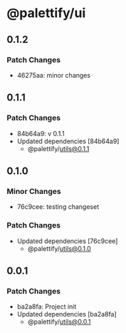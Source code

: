 # @palettify/ui

## 0.1.2

### Patch Changes

- 46275aa: minor changes

## 0.1.1

### Patch Changes

- 84b64a9: v 0.1.1
- Updated dependencies [84b64a9]
  - @palettify/utils@0.1.1

## 0.1.0

### Minor Changes

- 76c9cee: testing changeset

### Patch Changes

- Updated dependencies [76c9cee]
  - @palettify/utils@0.1.0

## 0.0.1

### Patch Changes

- ba2a8fa: Project init
- Updated dependencies [ba2a8fa]
  - @palettify/utils@0.0.1
